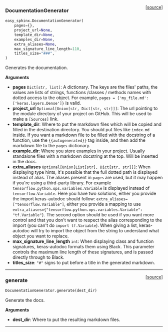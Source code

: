 <span style="float:right;">[[source]](https://github.com/JustinGoheenAI/easy-sphinx/blob/main/easy_sphinx/autogen.py#L13)</span>

### DocumentationGenerator


```python
easy_sphinx.DocumentationGenerator(
    pages={},
    project_url=None,
    template_dir=None,
    examples_dir=None,
    extra_aliases=None,
    max_signature_line_length=110,
    titles_size="###",
)
```


Generates the documentation.

__Arguments__

- __pages__ `Dict[str, list]`: A dictionary. The keys are the files' paths, the values
    are lists of strings, functions /classes / methods names
    with dotted access to the object. For example,
    `pages = {'my_file.md': ['keras.layers.Dense']}` is valid.
- __project_url__ `Optional[Union[str, Dict[str, str]]]`: The url pointing to the module directory of your project on
    GitHub. This will be used to make a `[Sources]` link.
- __template_dir__: Where to put the markdown files which will be copied and
    filled in the destination directory. You should put files like
    `index.md` inside. If you want a markdown file to be filled with
    the docstring of a function, use the `{{autogenerated}}` tag inside,
    and then add the markdown file to the `pages` dictionary.
- __example_dir__: Where you store examples in your project. Usually standalone
    files with a markdown docstring at the top. Will be inserted in the docs.
- __extra_aliases__ `Optional[Union[List[str], Dict[str, str]]]`: When displaying type hints, it's possible that the full
    dotted path is displayed instead of alias. The aliases present in
    `pages` are used, but it may happen if you're using a third-party library.
    For example `tensorflow.python.ops.variables.Variable` is displayed instead
    of `tensorflow.Variable`. Here you have two solutions, either you provide
    the import keras-autodoc should follow:
    `extra_aliases=["tensorflow.Variable"]`, either you provide a mapping to use
    `extra_aliases={"tensorflow.python.ops.variables.Variable": "tf.Variable"}`.
    The second option should be used if you want more control and that you
    don't want to respect the alias corresponding to the import (you can't do
    `import tf.Variable`). When giving a list, keras-autodoc will try to import
    the object from the string to understand what object you want to replace.
- __max_signature_line_length__ `int`: When displaying class and function signatures,
    keras-autodoc formats them using Black. This parameter controls the
    maximum line length of these signatures, and is passed directly through
    to Black.
- __titles_size__: `"#"` signs to put before a title in the generated markdown.


----

<span style="float:right;">[[source]](https://github.com/JustinGoheenAI/easy-sphinx/blob/main/easy_sphinx/autogen.py#L66)</span>

### generate


```python
DocumentationGenerator.generate(dest_dir)
```


Generate the docs.

__Arguments__

- __dest_dir__: Where to put the resulting markdown files.


----

